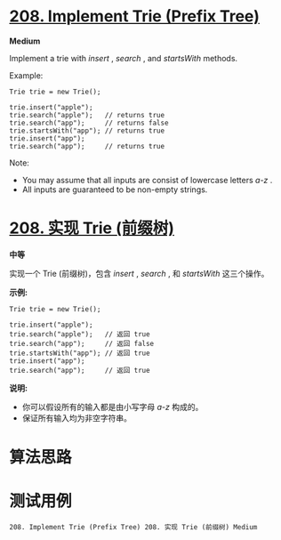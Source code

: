 # [208. Implement Trie (Prefix Tree)][enTitle]

**Medium**

Implement a trie with  *insert* ,  *search* , and  *startsWith*  methods.

Example:

```
Trie trie = new Trie();

trie.insert("apple");
trie.search("apple");   // returns true
trie.search("app");     // returns false
trie.startsWith("app"); // returns true
trie.insert("app");   
trie.search("app");     // returns true

```

Note:

- You may assume that all inputs are consist of lowercase letters  *a-z* . 
- All inputs are guaranteed to be non-empty strings.
# [208. 实现 Trie (前缀树)][cnTitle]

**中等**

实现一个 Trie (前缀树)，包含  *insert* ,  *search* , 和  *startsWith*  这三个操作。

**示例:** 

```
Trie trie = new Trie();

trie.insert("apple");
trie.search("apple");   // 返回 true
trie.search("app");     // 返回 false
trie.startsWith("app"); // 返回 true
trie.insert("app");   
trie.search("app");     // 返回 true
```

**说明:** 

- 你可以假设所有的输入都是由小写字母  *a-z*  构成的。 
- 保证所有输入均为非空字符串。


# 算法思路

# 测试用例
```
208. Implement Trie (Prefix Tree) 208. 实现 Trie (前缀树) Medium
```

[enTitle]: https://leetcode.com/problems/implement-trie-prefix-tree/
[cnTitle]: https://leetcode-cn.com/problems/implement-trie-prefix-tree/
